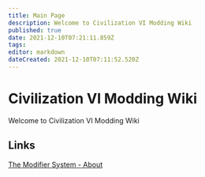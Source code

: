 ```yaml
---
title: Main Page
description: Welcome to Civilization VI Modding Wiki 
published: true
date: 2021-12-10T07:21:11.859Z
tags: 
editor: markdown
dateCreated: 2021-12-10T07:11:52.520Z
---
```


# Civilization VI Modding Wiki 
Welcome to Civilization VI Modding Wiki

## Links
[The Modifier System - About](/database-modding/modifier-system/modifier-system.md)